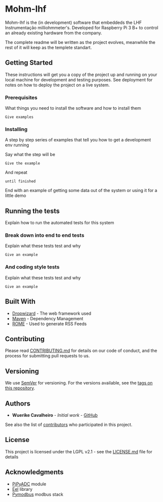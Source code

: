 # Mohm-lhf

Mohm-lhf is the (in development) software that embeddeds the LHF Instrumentação milliohmmeter's.
Developed for Raspberry Pi 3 B+ to control an already existing hardware from the company.

The complete readme will be written as the project evolves, meanwhile the rest of it will keep as the templete standart.

## Getting Started

These instructions will get you a copy of the project up and running on your local machine for development and testing purposes. See deployment for notes on how to deploy the project on a live system.

### Prerequisites

What things you need to install the software and how to install them

```
Give examples
```

### Installing

A step by step series of examples that tell you how to get a development env running

Say what the step will be

```
Give the example
```

And repeat

```
until finished
```

End with an example of getting some data out of the system or using it for a little demo

## Running the tests

Explain how to run the automated tests for this system

### Break down into end to end tests

Explain what these tests test and why

```
Give an example
```

### And coding style tests

Explain what these tests test and why

```
Give an example
```

## Built With

* [Dropwizard](http://www.dropwizard.io/1.0.2/docs/) - The web framework used
* [Maven](https://maven.apache.org/) - Dependency Management
* [ROME](https://rometools.github.io/rome/) - Used to generate RSS Feeds

## Contributing

Please read [CONTRIBUTING.md](https://gist.github.com/PurpleBooth/b24679402957c63ec426) for details on our code of conduct, and the process for submitting pull requests to us.

## Versioning

We use [SemVer](http://semver.org/) for versioning. For the versions available, see the [tags on this repository](https://github.com/your/project/tags). 

## Authors

* **Wuerike Cavalheiro** - *Initial work* - [GitHub](https://github.com/Wuerike)

See also the list of [contributors](https://github.com/Wuerike/mohm-lhf/graphs/contributors) who participated in this project.

## License

This project is licensed under the LGPL v2.1 - see the [LICENSE.md](LICENSE.md) file for details

## Acknowledgments

* [PiPyADC](https://github.com/ul-gh/PiPyADC) module
* [Eel](https://github.com/samuelhwilliams/Eel) library
* [Pymodbus](https://github.com/riptideio/pymodbus) modbus stack
